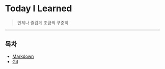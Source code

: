 # Today I Learned
>언제나 즐겁게 조금씩 꾸준히

---
## 목차
- [Markdown](./Markdown/markdown.md)
- [Git](./Git/git.md)